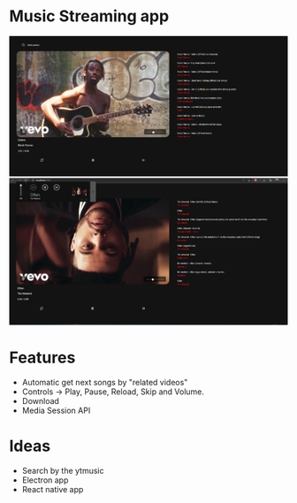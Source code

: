 # Music Streaming app

<img src="./public/v1.png">
<br>
<img src="./public/v2.png">

# Features

- Automatic get next songs by "related videos"
- Controls -> Play, Pause, Reload, Skip and Volume.
- Download
- Media Session API

# Ideas

- Search by the ytmusic
- Electron app
- React native app
